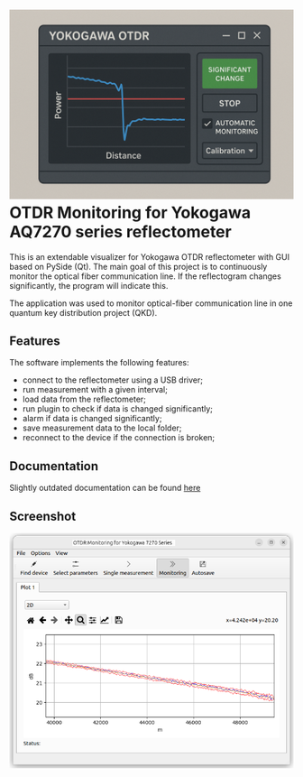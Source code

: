 # ![logo][] OTDR Monitoring for Yokogawa AQ7270 series reflectometer

This is an extendable visualizer for Yokogawa OTDR reflectometer with GUI based on PySide (Qt). The main goal of this project is to continuously monitor the optical fiber communication line. If the reflectogram changes significantly, the program will indicate this.

The application was used to monitor optical-fiber communication line in one quantum key distribution project (QKD).

[logo]: githubicon/OTDR_Interface_with_Significant_Change_Alert.png

## Features

The software implements the following features:
- connect to the reflectometer using a USB driver;
- run measurement with a given interval;
- load data from the reflectometer;
- run plugin to check if data is changed significantly;
- alarm if data is changed significantly;
- save measurement data to the local folder;
- reconnect to the device if the connection is broken;

## Documentation

Slightly outdated documentation can be found [here](docs/manual/manual.pdf)

## Screenshot
![Screenshot](docs/manual/pictures/averager2d_zoom.png)
